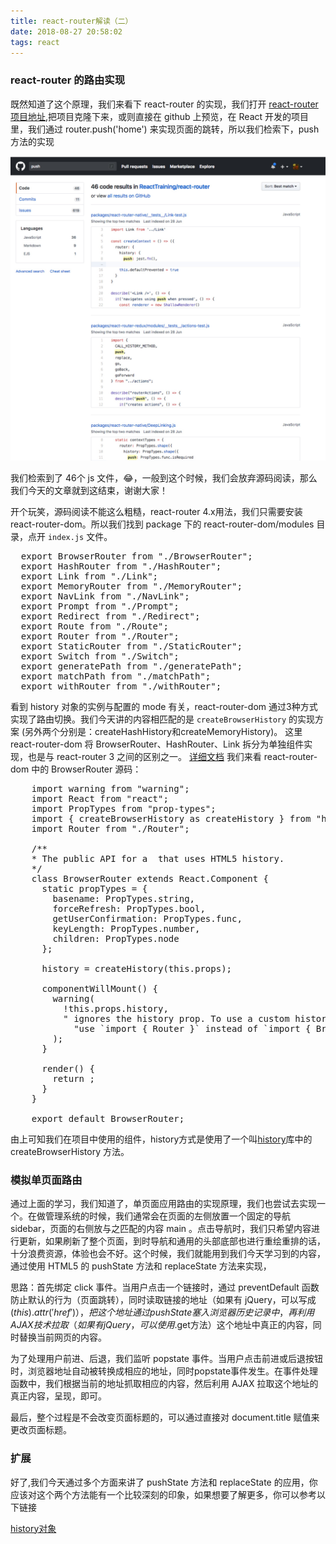 ```yaml
---
title: react-router解读（二）
date: 2018-08-27 20:58:02
tags: react
---
```


### react-router 的路由实现

既然知道了这个原理，我们来看下 react-router 的实现，我们打开 [react-router 项目地址](https://github.com/ReactTraining/react-router),把项目克隆下来，或则直接在 github 上预览，在 React 开发的项目里，我们通过 router.push('home') 来实现页面的跳转，所以我们检索下，push 方法的实现

![push方法检索](/images/router/1.jpg)

我们检索到了 46个 js 文件，😂，一般到这个时候，我们会放弃源码阅读，那么我们今天的文章就到这结束，谢谢大家！

开个玩笑，源码阅读不能这么粗糙，react-router 4.x用法，我们只需要安装 react-router-dom。所以我们找到 package 下的 react-router-dom/modules 目录，点开 `index.js` 文件。

<pre>
  export BrowserRouter from "./BrowserRouter";
  export HashRouter from "./HashRouter";
  export Link from "./Link";
  export MemoryRouter from "./MemoryRouter";
  export NavLink from "./NavLink";
  export Prompt from "./Prompt";
  export Redirect from "./Redirect";
  export Route from "./Route";
  export Router from "./Router";
  export StaticRouter from "./StaticRouter";
  export Switch from "./Switch";
  export generatePath from "./generatePath";
  export matchPath from "./matchPath";
  export withRouter from "./withRouter";
</pre>

看到 history 对象的实例与配置的 mode 有关，react-router-dom 通过3种方式实现了路由切换。我们今天讲的内容相匹配的是 `createBrowserHistory` 的实现方案 (另外两个分别是：createHashHistory和createMemoryHistory)。 这里 react-router-dom 将 BrowserRouter、HashRouter、Link 拆分为单独组件实现，也是与 react-router 3 之间的区别之一。
[详细文档](https://github.com/ReactTraining/history#blocking-transitions)
我们来看 react-router-dom 中的 BrowserRouter 源码：

<pre>
    import warning from "warning";
    import React from "react";
    import PropTypes from "prop-types";
    import { createBrowserHistory as createHistory } from "history";
    import Router from "./Router";

    /**
    * The public API for a <Router> that uses HTML5 history.
    */
    class BrowserRouter extends React.Component {
      static propTypes = {
        basename: PropTypes.string,
        forceRefresh: PropTypes.bool,
        getUserConfirmation: PropTypes.func,
        keyLength: PropTypes.number,
        children: PropTypes.node
      };

      history = createHistory(this.props);

      componentWillMount() {
        warning(
          !this.props.history,
          "<BrowserRouter> ignores the history prop. To use a custom history, " +
            "use `import { Router }` instead of `import { BrowserRouter as Router }`."
        );
      }

      render() {
        return <Router history={this.history} children={this.props.children} />;
      }
    }

    export default BrowserRouter;
</pre>

由上可知我们在项目中使用的<BrowserRouter>组件，history方式是使用了一个叫[history](https://github.com/ReactTraining/history)库中的 createBrowserHistory 方法。

### 模拟单页面路由

通过上面的学习，我们知道了，单页面应用路由的实现原理，我们也尝试去实现一个。在做管理系统的时候，我们通常会在页面的左侧放置一个固定的导航 sidebar，页面的右侧放与之匹配的内容 main 。点击导航时，我们只希望内容进行更新，如果刷新了整个页面，到时导航和通用的头部底部也进行重绘重排的话，十分浪费资源，体验也会不好。这个时候，我们就能用到我们今天学习到的内容，通过使用 HTML5 的 pushState 方法和 replaceState 方法来实现，

思路：首先绑定 click 事件。当用户点击一个链接时，通过 preventDefault 函数防止默认的行为（页面跳转），同时读取链接的地址（如果有 jQuery，可以写成$(this).attr('href')），把这个地址通过pushState塞入浏览器历史记录中，再利用 AJAX 技术拉取（如果有 jQuery，可以使用$.get方法）这个地址中真正的内容，同时替换当前网页的内容。

为了处理用户前进、后退，我们监听 popstate 事件。当用户点击前进或后退按钮时，浏览器地址自动被转换成相应的地址，同时popstate事件发生。在事件处理函数中，我们根据当前的地址抓取相应的内容，然后利用 AJAX 拉取这个地址的真正内容，呈现，即可。

最后，整个过程是不会改变页面标题的，可以通过直接对 document.title 赋值来更改页面标题。

### 扩展

好了,我们今天通过多个方面来讲了 pushState 方法和 replaceState 的应用，你应该对这个两个方法能有一个比较深刻的印象，如果想要了解更多，你可以参考以下链接

[history对象](https://developer.mozilla.org/zh-CN/docs/Web/API/History_API)

